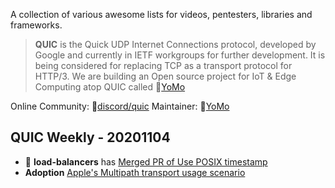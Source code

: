 A collection of various awesome lists for videos, pentesters, libraries and frameworks.

> **QUIC** is the Quick UDP Internet Connections protocol, developed by Google and currently in IETF workgroups for further development. It is being considered for replacing TCP as a transport protocol for HTTP/3. We are building an Open source project for IoT & Edge Computing atop QUIC called 🦖[YoMo](https://yomo.run/)

Online Community: 🍖[discord/quic](https://discord.gg/CTH3wv9) 
Maintainer: 🦖[YoMo](https://yomo.run/)

QUIC Weekly - 20201104
---

* 📢 **load-balancers** has [Merged PR of Use POSIX timestamp](https://github.com/quicwg/load-balancers/pull/56/files)
* **Adoption** [Apple's Multipath transport usage scenario](https://github.com/quicwg/wg-materials/blob/master/interim-20-10/Multipath%20transports%20at%20Apple.pdf)
